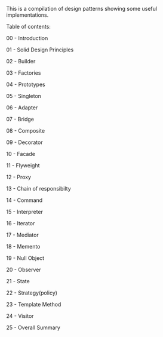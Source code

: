 This is a compilation of design patterns showing some useful implementations.

Table of contents:

00 - Introduction

01 - Solid Design Principles

02 - Builder

03 - Factories

04 - Prototypes

05 - Singleton

06 - Adapter

07 - Bridge

08 - Composite

09 - Decorator

10 - Facade

11 - Flyweight

12 - Proxy

13 - Chain of responsibilty

14 - Command

15 - Interpreter

16 - Iterator

17 - Mediator

18 - Memento

19 - Null Object

20 - Observer

21 - State

22 - Strategy(policy)

23 - Template Method

24 - Visitor

25 - Overall Summary
